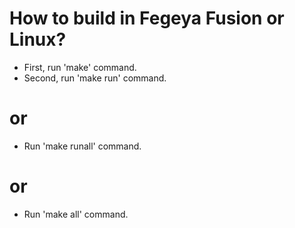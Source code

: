 # How to build in Fegeya Fusion or Linux?

* First, run 'make' command.
* Second, run 'make run' command.

# or 

* Run 'make runall' command.

# or 

* Run 'make all' command.

